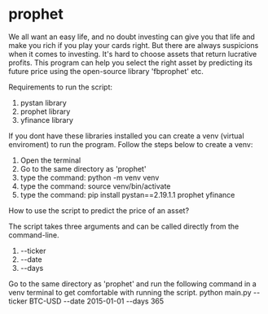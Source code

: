 # prophet
We all want an easy life, and no doubt investing can give you that life and make you rich if you play your cards right. 
But there are always suspicions when it comes to investing. It's hard to choose assets that return lucrative profits. 
This program can help you select the right asset by predicting its future price using the open-source library 'fbprophet' etc.

Requirements to run the script:

1. pystan library
2. prophet library
3. yfinance library

If you dont have these libraries installed you can create a venv (virtual enviroment) to run the program.
Follow the steps below to create a venv:

1. Open the terminal
2. Go to the same directory as 'prophet'
3. type the command: python -m venv venv
4. type the command: source venv/bin/activate
5. type the command: pip install pystan==2.19.1.1 prophet yfinance

How to use the script to predict the price of an asset?

The script takes three arguments and can be called directly from the command-line.
1. --ticker
2. --date
3. --days

Go to the same directory as 'prophet' and run the following command in a venv terminal to get comfortable with running the script.
python main.py --ticker BTC-USD --date 2015-01-01 --days 365
